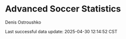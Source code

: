 # Advanced Soccer Statistics
Denis Ostroushko

<!-- gfm -->

Last successful data update: 2025-04-30 12:14:52 CST
